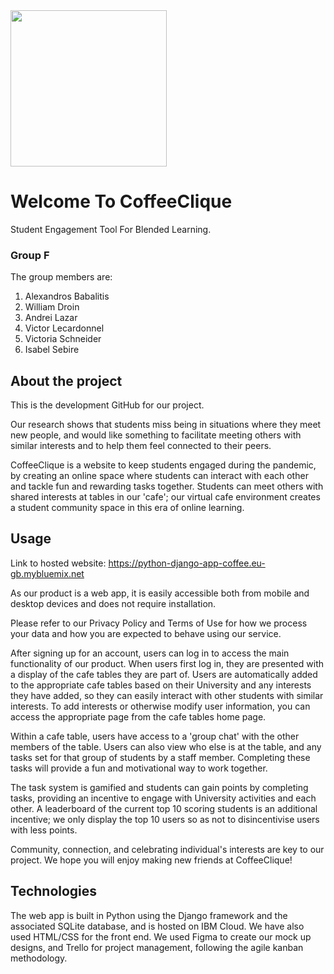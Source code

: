 <img src="https://github.com/vuhctreh/GSEP_F_In_The_Chat/tree/main/app/static/images/favicon.png" width="250"/>

# Welcome To CoffeeClique
Student Engagement Tool For Blended Learning.

### Group F

The group members are:

1. Alexandros Babalitis
2. William Droin
3. Andrei Lazar
4. Victor Lecardonnel
5. Victoria Schneider
6. Isabel Sebire

## About the project

This is the development GitHub for our project.

Our research shows that students miss being in situations where they meet new people, and would like something to facilitate meeting others with similar interests and to help them feel connected to their peers.

CoffeeClique is a website to keep students engaged during the pandemic, by creating an online space where students can interact with each other and tackle fun and rewarding tasks together. Students can meet others with shared interests at tables in our 'cafe'; our virtual cafe environment creates a student community space in this era of online learning.

## Usage

Link to hosted website: https://python-django-app-coffee.eu-gb.mybluemix.net

As our product is a web app, it is easily accessible both from mobile and desktop devices and does not require installation.

Please refer to our Privacy Policy and Terms of Use for how we process your data and how you are expected to behave using our service.

After signing up for an account, users can log in to access the main functionality of our product. When users first log in, they are presented with a display of the cafe tables they are part of. Users are automatically added to the appropriate cafe tables based on their University and any interests they have added, so they can easily interact with other students with similar interests. To add interests or otherwise modify user information, you can access the appropriate page from the cafe tables home page.

Within a cafe table, users have access to a 'group chat' with the other members of the table. Users can also view who else is at the table, and any tasks set for that group of students by a staff member. Completing these tasks will provide a fun and motivational way to work together.

The task system is gamified and students can gain points by completing tasks, providing an incentive to engage with University activities and each other. A leaderboard of the current top 10 scoring students is an additional incentive; we only display the top 10 users so as not to disincentivise users with less points.

Community, connection, and celebrating individual's interests are key to our project. We hope you will enjoy making new friends at CoffeeClique!

## Technologies

The web app is built in Python using the Django framework and the associated SQLite database, and is hosted on IBM Cloud. We have also used HTML/CSS for the front end.
We used Figma to create our mock up designs, and Trello for project management, following the agile kanban methodology.
